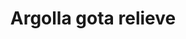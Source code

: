 ---
title: Argolla gota relieve
date: 
draft: false

# descripcion
description : Argolla de plata pasante cierre italiano

materials: Plata 925

color: Plateado

dimensions: 1,7cm x 2,3cm

code: 01-11-0460

type: "Aros"

categories: []

# Images
# first image will be shown in the product page
images:
  # - image: "images/path_to_image"
  # La ubicacion de las imagenes es imagenes/Aros/Aros.Argollas/01-11-0460-argolla-gota-relieve
  - image: "./images/aros/argollas/01-11-0460_a.JPG"
  - image: "./images/aros/argollas/01-11-0460_b.JPG"
---